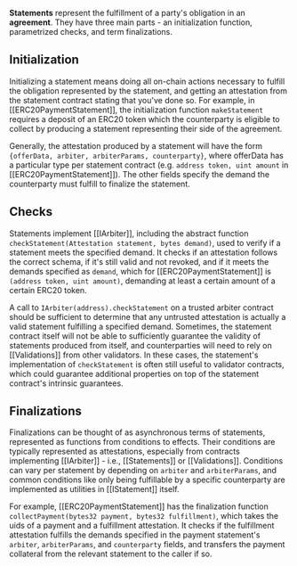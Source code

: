 **Statements** represent the fulfillment of a party's obligation in an **agreement**. They have three main parts - an initialization function, parametrized checks, and term finalizations.

## Initialization

Initializing a statement means doing all on-chain actions necessary to fulfill the obligation represented by the statement, and getting an attestation from the statement contract stating that you've done so. For example, in [[ERC20PaymentStatement]], the initialization function `makeStatement` requires a deposit of an ERC20 token which the counterparty is eligible to collect by producing a statement representing their side of the agreement.

Generally, the attestation produced by a statement will have the form `{offerData, arbiter, arbiterParams, counterparty}`, where offerData has a particular type per statement contract (e.g. `address token, uint amount` in [[ERC20PaymentStatement]]). The other fields specify the demand the counterparty must fulfill to finalize the statement.

## Checks

Statements implement [[IArbiter]], including the abstract function `checkStatement(Attestation statement, bytes demand)`, used to verify if a statement meets the specified demand. It checks if an attestation follows the correct schema, if it's still valid and not revoked, and if it meets the demands specified as `demand`, which for [[ERC20PaymentStatement]] is `(address token, uint amount)`, demanding at least a certain amount of a certain ERC20 token.

A call to `IArbiter(address).checkStatement` on a trusted arbiter contract should be sufficient to determine that any untrusted attestation is actually a valid statement fulfilling a specified demand. Sometimes, the statement contract itself will not be able to sufficiently guarantee the validity of statements produced from itself, and counterparties will need to rely on [[Validations]] from other validators. In these cases, the statement's implementation of `checkStatement` is often still useful to validator contracts, which could guarantee additional properties on top of the statement contract's intrinsic guarantees.

## Finalizations

Finalizations can be thought of as asynchronous terms of statements, represented as functions from conditions to effects. Their conditions are typically represented as attestations, especially from contracts implementing [[IArbiter]] - i.e., [[Statements]] or [[Validations]]. Conditions can vary per statement by depending on `arbiter` and `arbiterParams`, and common conditions like only being fulfillable by a specific counterparty are implemented as utilities in [[IStatement]] itself.

For example, [[ERC20PaymentStatement]] has the finalization function `collectPayment(bytes32 payment, bytes32 fulfillment)`, which takes the uids of a payment and a fulfillment attestation. It checks if the fulfillment attestation fulfills the demands specified in the payment statement's `arbiter`, `arbiterParams`, and `counterparty` fields, and transfers the payment collateral from the relevant statement to the caller if so.